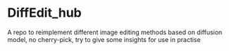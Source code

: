 # DiffEdit_hub
A repo to reimplement different image editing methods based on diffusion model, no cherry-pick, try to  give some insights for use in practise
